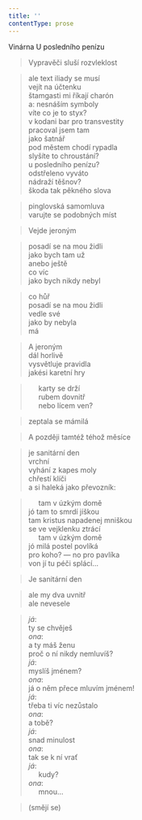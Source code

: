 ```yaml
---
title: ''
contentType: prose
---
```


Vinárna U posledního penízu

> Vypravěči sluší rozvleklost

> ale text iliady se musí  
> vejít na účtenku  
> štamgasti mi říkají charón  
> a: nesnáším symboly  
> víte co je to styx?  
> v kodani bar pro transvestity  
> pracoval jsem tam  
> jako šatnář  
> pod městem chodí rypadla  
> slyšíte to chroustání?  
> u posledního penízu?  
> odstřeleno vyváto  
> nádraží těšnov?  
> škoda tak pěkného slova

> pinglovská samomluva  
> varujte se podobných míst

> Vejde jeroným

> posadí se na mou židli  
> jako bych tam už  
> anebo ještě  
> co víc  
> jako bych nikdy nebyl

> co hůř  
> posadí se na mou židli  
> vedle své  
> jako by nebyla  
> má

> A jeroným  
> dál horlivě  
> vysvětluje pravidla  
> jakési karetní hry

>      karty se drží  
>      rubem dovnitř  
>      nebo lícem ven?

> zeptala se mámilá

> A později tamtéž téhož měsíce

> je sanitární den  
> vrchní  
> vyhání z kapes moly  
> chřestí klíči  
> a si haleká jako převozník:

>      tam v úzkým domě  
> jó tam to smrdí jíškou  
> tam kristus napadenej mniškou  
> se ve vejklenku ztrácí  
>      tam v úzkým domě  
> jó milá postel povlíká  
> pro koho? — no pro pavlíka  
> von jí tu péči splácí…

> Je sanitární den

> ale my dva uvnitř  
> ale nevesele

> _já_:  
> ty se chvěješ  
> _ona_:  
> a ty máš ženu  
> proč o ní nikdy nemluvíš?  
> _já_:  
> myslíš jménem?  
> _ona_:  
> já o něm přece mluvím jménem!  
> _já_:  
> třeba ti víc nezůstalo  
> _ona_:  
> a tobě?  
> _já_:  
> snad minulost  
> _ona_:  
> tak se k ní vrať  
> _já_:  
>      kudy?  
> _ona_:  
>      mnou…

> (smějí se)
